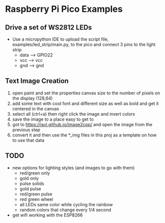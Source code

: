 # Raspberry Pi Pico Examples

## Drive a set of WS2812 LEDs

- Use a micropython IDE to upload the script file, examples/led_strip/main.py, to the pico and connect 3 pins to the light strip
  - data --> GPIO22
  - vcc  --> vcc
  - gnd  --> gnd

## Text Image Creation

  1. open paint and set the properties canvas size to the number of pixels on the display (128,64)
  2. add some text with cool font and different size as well as bold and get it centered in the canvas
  3. select all (ctrl+a) then right click the image and invert colors
  4. save the image to a place easy to get to
  5. got to <https://javl.github.io/image2cpp/> and open the image from the previous step
  6. convert it and then use the *_img files in this proj as a template on how to use that data

## TODO

- new options for lighting styles (and images to go with them)
  - red/green only
  - gold only
  - pulse solids
  - gold pulse
  - red/green pulse
  - red green wheel
  - all LEDs same color while cycling the rainbow
  - random colors that change every 1/4 second
- get wifi working with the ESP8266
